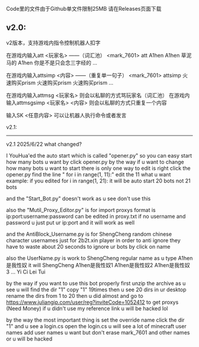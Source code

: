 Code里的文件由于Github单文件限制25MB
请在Releases页面下载

v2.0:
---------------------------
v2版本，支持游戏内指令控制机器人扣字


在游戏内输入att <玩家名>                   ——（词汇池）
<mark_7601> att A1hen
<bot> A1hen 草泥马的
<bot> A1hen 你是不是只会念三字经的
...


在游戏内输入attsimp <内容>               ——（重复单一句子）
<mark_7601> attsimp 火速购买prism
<bot> 火速购买prism
<bot> 火速购买prism
...


在游戏内输入attmsg <玩家名>
则会以私聊的方式骂玩家名（词汇池）
在游戏内输入attmsgsimp <玩家名> <内容>
则会以私聊的方式只重复一个内容


输入SK <任意内容>
可以让机器人执行命令或者发言


v2.1:
_____________________________
v2.1 2025/6/22
what changed?

I YouHua'ed the auto start
which is called "opener.py"
so you can easy start how many bots u want by click opener.py
by the way
if u want to change how many bots u want to start
there is only one way to edit is right click the opener.py
find the line "    for i in range(1, 11):"
edit the 11 what u want
example:
if you edited     for i in range(1, 21):
it will be auto start 20 bots not 21 bots


and the "Start_Bot.py" doesn't work as u see don't use this


also the "Mutil_Proxy_Editor.py" is for import proxys
format is ip:port:username:password
can be edited in proxy.txt
if no username and password u just put ur ip:port and it will work as well


and the AntiBlock_Username.py is for ShengCheng random chinese character usernames
just for 2b2t.xin player in order to anti ignore
they have to waste about 20 seconds to ignore ur bots by click on name


also the UserName.py is work to ShengCheng regular name
as u type A1hen是我性奴
it will ShengCheng
A1hen是我性奴1
A1hen是我性奴2
A1hen是我性奴3
...
Yi Ci Lei Tui


by the way
if you want to use this bot properly
first unzip the archive
as u see u will find the dir "1"
copy "1" 19times
then u see 20 dirs in ur desktop
rename the dirs from 1 to 20
then u did almost
and go to https://www.juliangip.com/user/reg?inviteCode=1052412
to get proxys (Need Money)
if u didn't use my reference link u will be hacked lol


by the way
the most important thing is set the override name
click the dir "1" and u see a login.cs
open the login.cs
u will see a lot of minecraft user names
add user names u want
but don't erase mark_7601 and other names or u will be hacked

